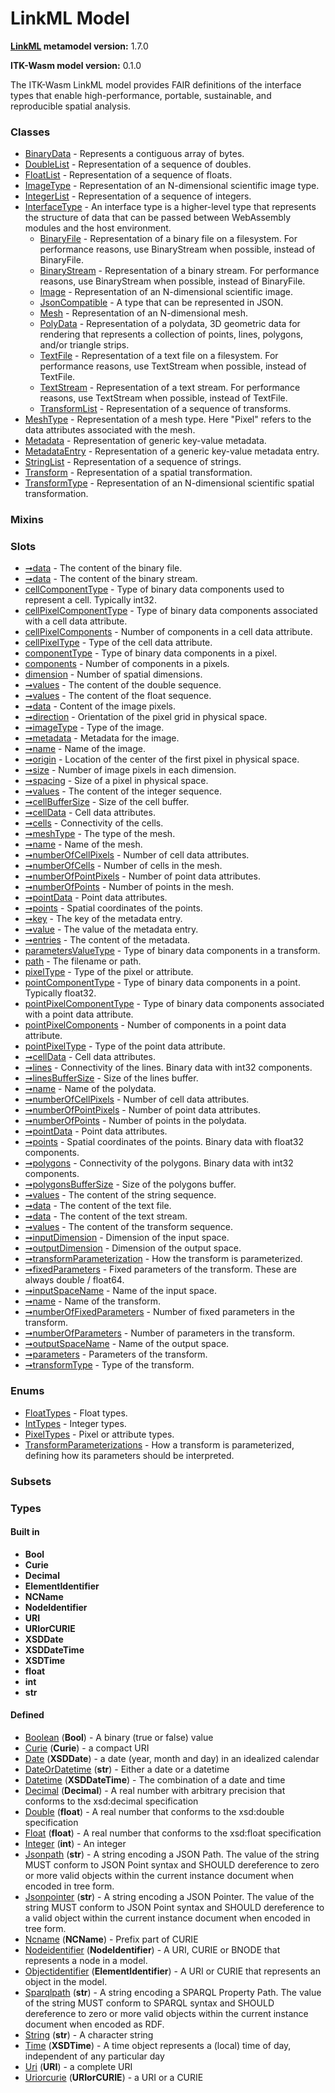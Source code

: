 
# LinkML Model


**[LinkML](https://linkml.io) metamodel version:** 1.7.0

**ITK-Wasm model version:** 0.1.0


The ITK-Wasm LinkML model provides FAIR definitions of the interface types that enable high-performance, portable, sustainable, and reproducible spatial analysis.


### Classes

 * [BinaryData](BinaryData.md) - Represents a contiguous array of bytes.
 * [DoubleList](DoubleList.md) - Representation of a sequence of doubles.
 * [FloatList](FloatList.md) - Representation of a sequence of floats.
 * [ImageType](ImageType.md) - Representation of an N-dimensional scientific image type.
 * [IntegerList](IntegerList.md) - Representation of a sequence of integers.
 * [InterfaceType](InterfaceType.md) - An interface type is a higher-level type that represents the structure of data that can be passed between WebAssembly modules and the host environment.
     * [BinaryFile](BinaryFile.md) - Representation of a binary file on a filesystem. For performance reasons, use BinaryStream when possible, instead of BinaryFile.
     * [BinaryStream](BinaryStream.md) - Representation of a binary stream. For performance reasons, use BinaryStream when possible, instead of BinaryFile.
     * [Image](Image.md) - Representation of an N-dimensional scientific image.
     * [JsonCompatible](JsonCompatible.md) - A type that can be represented in JSON.
     * [Mesh](Mesh.md) - Representation of an N-dimensional mesh.
     * [PolyData](PolyData.md) - Representation of a polydata, 3D geometric data for rendering that represents a collection of points, lines, polygons, and/or triangle strips.
     * [TextFile](TextFile.md) - Representation of a text file on a filesystem. For performance reasons, use TextStream when possible, instead of TextFile.
     * [TextStream](TextStream.md) - Representation of a text stream. For performance reasons, use TextStream when possible, instead of TextFile.
     * [TransformList](TransformList.md) - Representation of a sequence of transforms.
 * [MeshType](MeshType.md) - Representation of a mesh type. Here "Pixel" refers to the data attributes associated with the mesh.
 * [Metadata](Metadata.md) - Representation of generic key-value metadata.
 * [MetadataEntry](MetadataEntry.md) - Representation of a generic key-value metadata entry.
 * [StringList](StringList.md) - Representation of a sequence of strings.
 * [Transform](Transform.md) - Representation of a spatial transformation.
 * [TransformType](TransformType.md) - Representation of an N-dimensional scientific spatial transformation.

### Mixins


### Slots

 * [➞data](binaryFile__data.md) - The content of the binary file.
 * [➞data](binaryStream__data.md) - The content of the binary stream.
 * [cellComponentType](cellComponentType.md) - Type of binary data components used to represent a cell. Typically int32.
 * [cellPixelComponentType](cellPixelComponentType.md) - Type of binary data components associated with a cell data attribute.
 * [cellPixelComponents](cellPixelComponents.md) - Number of components in a cell data attribute.
 * [cellPixelType](cellPixelType.md) - Type of the cell data attribute.
 * [componentType](componentType.md) - Type of binary data components in a pixel.
 * [components](components.md) - Number of components in a pixels.
 * [dimension](dimension.md) - Number of spatial dimensions.
 * [➞values](doubleList__values.md) - The content of the double sequence.
 * [➞values](floatList__values.md) - The content of the float sequence.
 * [➞data](image__data.md) - Content of the image pixels.
 * [➞direction](image__direction.md) - Orientation of the pixel grid in physical space.
 * [➞imageType](image__imageType.md) - Type of the image.
 * [➞metadata](image__metadata.md) - Metadata for the image.
 * [➞name](image__name.md) - Name of the image.
 * [➞origin](image__origin.md) - Location of the center of the first pixel in physical space.
 * [➞size](image__size.md) - Number of image pixels in each dimension.
 * [➞spacing](image__spacing.md) - Size of a pixel in physical space.
 * [➞values](integerList__values.md) - The content of the integer sequence.
 * [➞cellBufferSize](mesh__cellBufferSize.md) - Size of the cell buffer.
 * [➞cellData](mesh__cellData.md) - Cell data attributes.
 * [➞cells](mesh__cells.md) - Connectivity of the cells.
 * [➞meshType](mesh__meshType.md) - The type of the mesh.
 * [➞name](mesh__name.md) - Name of the mesh.
 * [➞numberOfCellPixels](mesh__numberOfCellPixels.md) - Number of cell data attributes.
 * [➞numberOfCells](mesh__numberOfCells.md) - Number of cells in the mesh.
 * [➞numberOfPointPixels](mesh__numberOfPointPixels.md) - Number of point data attributes.
 * [➞numberOfPoints](mesh__numberOfPoints.md) - Number of points in the mesh.
 * [➞pointData](mesh__pointData.md) - Point data attributes.
 * [➞points](mesh__points.md) - Spatial coordinates of the points.
 * [➞key](metadataEntry__key.md) - The key of the metadata entry.
 * [➞value](metadataEntry__value.md) - The value of the metadata entry.
 * [➞entries](metadata__entries.md) - The content of the metadata.
 * [parametersValueType](parametersValueType.md) - Type of binary data components in a transform.
 * [path](path.md) - The filename or path.
 * [pixelType](pixelType.md) - Type of the pixel or attribute.
 * [pointComponentType](pointComponentType.md) - Type of binary data components in a point. Typically float32.
 * [pointPixelComponentType](pointPixelComponentType.md) - Type of binary data components associated with a point data attribute.
 * [pointPixelComponents](pointPixelComponents.md) - Number of components in a point data attribute.
 * [pointPixelType](pointPixelType.md) - Type of the point data attribute.
 * [➞cellData](polyData__cellData.md) - Cell data attributes.
 * [➞lines](polyData__lines.md) - Connectivity of the lines. Binary data with int32 components.
 * [➞linesBufferSize](polyData__linesBufferSize.md) - Size of the lines buffer.
 * [➞name](polyData__name.md) - Name of the polydata.
 * [➞numberOfCellPixels](polyData__numberOfCellPixels.md) - Number of cell data attributes.
 * [➞numberOfPointPixels](polyData__numberOfPointPixels.md) - Number of point data attributes.
 * [➞numberOfPoints](polyData__numberOfPoints.md) - Number of points in the polydata.
 * [➞pointData](polyData__pointData.md) - Point data attributes.
 * [➞points](polyData__points.md) - Spatial coordinates of the points. Binary data with float32 components.
 * [➞polygons](polyData__polygons.md) - Connectivity of the polygons. Binary data with int32 components.
 * [➞polygonsBufferSize](polyData__polygonsBufferSize.md) - Size of the polygons buffer.
 * [➞values](stringList__values.md) - The content of the string sequence.
 * [➞data](textFile__data.md) - The content of the text file.
 * [➞data](textStream__data.md) - The content of the text stream.
 * [➞values](transformList__values.md) - The content of the transform sequence.
 * [➞inputDimension](transformType__inputDimension.md) - Dimension of the input space.
 * [➞outputDimension](transformType__outputDimension.md) - Dimension of the output space.
 * [➞transformParameterization](transformType__transformParameterization.md) - How the transform is parameterized.
 * [➞fixedParameters](transform__fixedParameters.md) - Fixed parameters of the transform. These are always double / float64.
 * [➞inputSpaceName](transform__inputSpaceName.md) - Name of the input space.
 * [➞name](transform__name.md) - Name of the transform.
 * [➞numberOfFixedParameters](transform__numberOfFixedParameters.md) - Number of fixed parameters in the transform.
 * [➞numberOfParameters](transform__numberOfParameters.md) - Number of parameters in the transform.
 * [➞outputSpaceName](transform__outputSpaceName.md) - Name of the output space.
 * [➞parameters](transform__parameters.md) - Parameters of the transform.
 * [➞transformType](transform__transformType.md) - Type of the transform.

### Enums

 * [FloatTypes](FloatTypes.md) - Float types.
 * [IntTypes](IntTypes.md) - Integer types.
 * [PixelTypes](PixelTypes.md) - Pixel or attribute types.
 * [TransformParameterizations](TransformParameterizations.md) - How a transform is parameterized, defining how its parameters should be interpreted.

### Subsets


### Types


#### Built in

 * **Bool**
 * **Curie**
 * **Decimal**
 * **ElementIdentifier**
 * **NCName**
 * **NodeIdentifier**
 * **URI**
 * **URIorCURIE**
 * **XSDDate**
 * **XSDDateTime**
 * **XSDTime**
 * **float**
 * **int**
 * **str**

#### Defined

 * [Boolean](types/Boolean.md)  (**Bool**)  - A binary (true or false) value
 * [Curie](types/Curie.md)  (**Curie**)  - a compact URI
 * [Date](types/Date.md)  (**XSDDate**)  - a date (year, month and day) in an idealized calendar
 * [DateOrDatetime](types/DateOrDatetime.md)  (**str**)  - Either a date or a datetime
 * [Datetime](types/Datetime.md)  (**XSDDateTime**)  - The combination of a date and time
 * [Decimal](types/Decimal.md)  (**Decimal**)  - A real number with arbitrary precision that conforms to the xsd:decimal specification
 * [Double](types/Double.md)  (**float**)  - A real number that conforms to the xsd:double specification
 * [Float](types/Float.md)  (**float**)  - A real number that conforms to the xsd:float specification
 * [Integer](types/Integer.md)  (**int**)  - An integer
 * [Jsonpath](types/Jsonpath.md)  (**str**)  - A string encoding a JSON Path. The value of the string MUST conform to JSON Point syntax and SHOULD dereference to zero or more valid objects within the current instance document when encoded in tree form.
 * [Jsonpointer](types/Jsonpointer.md)  (**str**)  - A string encoding a JSON Pointer. The value of the string MUST conform to JSON Point syntax and SHOULD dereference to a valid object within the current instance document when encoded in tree form.
 * [Ncname](types/Ncname.md)  (**NCName**)  - Prefix part of CURIE
 * [Nodeidentifier](types/Nodeidentifier.md)  (**NodeIdentifier**)  - A URI, CURIE or BNODE that represents a node in a model.
 * [Objectidentifier](types/Objectidentifier.md)  (**ElementIdentifier**)  - A URI or CURIE that represents an object in the model.
 * [Sparqlpath](types/Sparqlpath.md)  (**str**)  - A string encoding a SPARQL Property Path. The value of the string MUST conform to SPARQL syntax and SHOULD dereference to zero or more valid objects within the current instance document when encoded as RDF.
 * [String](types/String.md)  (**str**)  - A character string
 * [Time](types/Time.md)  (**XSDTime**)  - A time object represents a (local) time of day, independent of any particular day
 * [Uri](types/Uri.md)  (**URI**)  - a complete URI
 * [Uriorcurie](types/Uriorcurie.md)  (**URIorCURIE**)  - a URI or a CURIE
